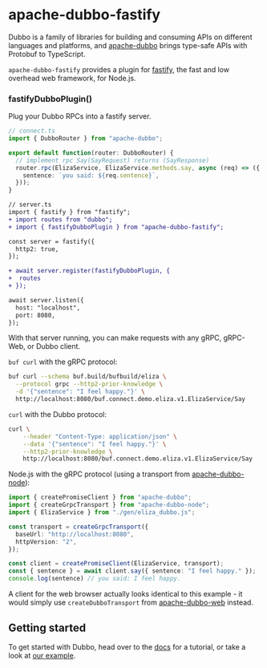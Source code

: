 # apache-dubbo-fastify

Dubbo is a family of libraries for building and consuming APIs on different languages and platforms, and
[apache-dubbo](https://www.npmjs.com/package/apache-dubbo) brings type-safe APIs with Protobuf to
TypeScript.

`apache-dubbo-fastify` provides a plugin for [fastify](https://www.fastify.io/), the fast and 
low overhead web framework, for Node.js.

### fastifyDubboPlugin()

Plug your Dubbo RPCs into a fastify server.

```ts
// connect.ts
import { DubboRouter } from "apache-dubbo";

export default function(router: DubboRouter) {
  // implement rpc Say(SayRequest) returns (SayResponse)
  router.rpc(ElizaService, ElizaService.methods.say, async (req) => ({
    sentence: `you said: ${req.sentence}`,
  }));
}
```

```diff
// server.ts
import { fastify } from "fastify";
+ import routes from "dubbo";
+ import { fastifyDubboPlugin } from "apache-dubbo-fastify";

const server = fastify({
  http2: true,
});

+ await server.register(fastifyDubboPlugin, { 
+  routes 
+ });

await server.listen({
  host: "localhost",
  port: 8080,
});
```

With that server running, you can make requests with any gRPC, gRPC-Web, or Dubbo client.

`buf curl` with the gRPC protocol:

```bash
buf curl --schema buf.build/bufbuild/eliza \
  --protocol grpc --http2-prior-knowledge \
  -d '{"sentence": "I feel happy."}' \
  http://localhost:8080/buf.connect.demo.eliza.v1.ElizaService/Say
```

`curl` with the Dubbo protocol:

```bash
curl \
    --header "Content-Type: application/json" \
    --data '{"sentence": "I feel happy."}' \
    --http2-prior-knowledge \
    http://localhost:8080/buf.connect.demo.eliza.v1.ElizaService/Say
```

Node.js with the gRPC protocol (using a transport from [apache-dubbo-node](https://www.npmjs.com/package/apache-dubbo-node)):

```ts
import { createPromiseClient } from "apache-dubbo";
import { createGrpcTransport } from "apache-dubbo-node";
import { ElizaService } from "./gen/eliza_dubbo.js";

const transport = createGrpcTransport({
  baseUrl: "http://localhost:8080",
  httpVersion: "2",
});

const client = createPromiseClient(ElizaService, transport);
const { sentence } = await client.say({ sentence: "I feel happy." });
console.log(sentence) // you said: I feel happy.
```

A client for the web browser actually looks identical to this example - it would
simply use `createDubboTransport` from [apache-dubbo-web](https://www.npmjs.com/package/apache-dubbo-web) 
instead.


## Getting started

To get started with Dubbo, head over to the [docs](https://cn.dubbo.apache.org/zh-cn/overview/quickstart/)
for a tutorial, or take a look at [our example](https://github.com/apache/dubbo-js/tree/dubbo3/example/). 
